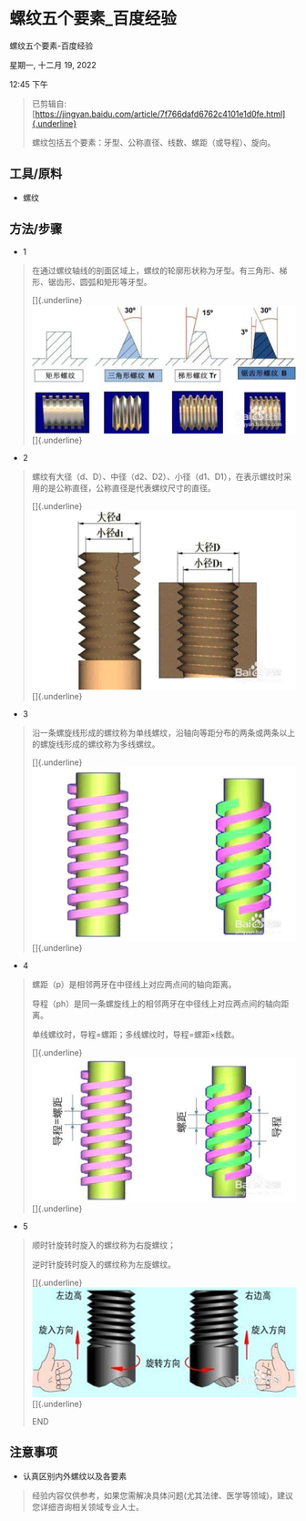 # 螺纹五个要素_百度经验

螺纹五个要素-百度经验

星期一, 十二月 19, 2022

12:45 下午

 

> 已剪辑自: [https://jingyan.baidu.com/article/7f766dafd6762c4101e1d0fe.html]{.underline}
>
> 螺纹包括五个要素：牙型、公称直径、线数、螺距（或导程）、旋向。

工具/原料
---------

-   螺纹

方法/步骤
---------

-   1

> 在通过螺纹轴线的剖面区域上，螺纹的轮廓形状称为牙型。有三角形、梯形、锯齿形、圆弧和矩形等牙型。
>
> []{.underline}![](../../../assets/002_螺纹五个要素-百度经验_000.png)[]{.underline}

-   2

> 螺纹有大径（d、D）、中径（d2、D2）、小径（d1、D1），在表示螺纹时采用的是公称直径，公称直径是代表螺纹尺寸的直径。
>
> []{.underline}![](../../../assets/002_螺纹五个要素-百度经验_001.png)[]{.underline}

-   3

> 沿一条螺旋线形成的螺纹称为单线螺纹，沿轴向等距分布的两条或两条以上的螺旋线形成的螺纹称为多线螺纹。
>
> []{.underline}![](../../../assets/002_螺纹五个要素-百度经验_002.png)[]{.underline}

-   4

> 螺距（p）是相邻两牙在中径线上对应两点间的轴向距离。
>
> 导程（ph）是同一条螺旋线上的相邻两牙在中径线上对应两点间的轴向距离。
>
> 单线螺纹时，导程=螺距；多线螺纹时，导程=螺距×线数。
>
> []{.underline}![](../../../assets/002_螺纹五个要素-百度经验_003.png)[]{.underline}

-   5

> 顺时针旋转时旋入的螺纹称为右旋螺纹；
>
> 逆时针旋转时旋入的螺纹称为左旋螺纹。
>
> []{.underline}![](../../../assets/002_螺纹五个要素-百度经验_004.png)[]{.underline}
>
> END

注意事项
--------

-   认真区别内外螺纹以及各要素

> 经验内容仅供参考，如果您需解决具体问题(尤其法律、医学等领域)，建议您详细咨询相关领域专业人士。
